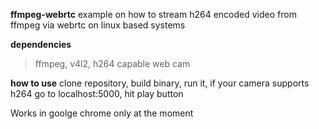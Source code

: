 **ffmpeg-webrtc**
example on how to stream h264 encoded video from ffmpeg via webrtc on linux based systems

**dependencies**
> ffmpeg,
v4l2,
h264 capable web cam

**how to use**
clone repository,
build binary,
run it,
if your camera supports h264 go to localhost:5000,
hit play button

Works in goolge chrome only at the moment
